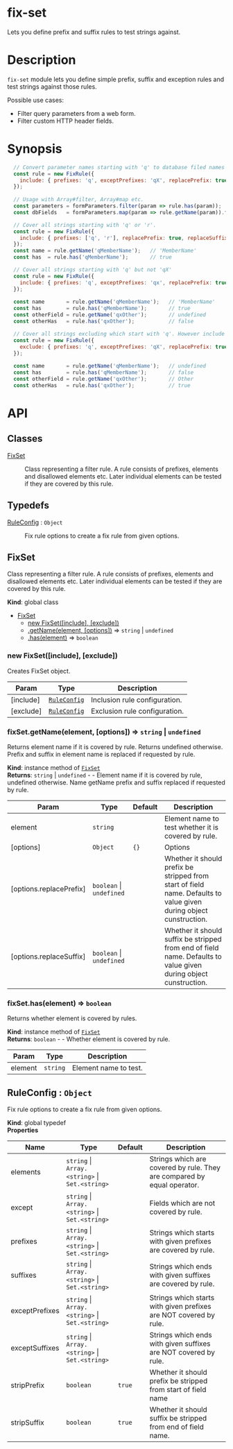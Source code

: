 # fix-set

Lets you define prefix and suffix rules to test strings against.

# Description

`fix-set` module lets you define simple prefix, suffix and exception rules and test strings against those rules.

Possible use cases:

* Filter query parameters from a web form.
* Filter custom HTTP header fields. 

# Synopsis

```js
  // Convert parameter names starting with 'q' to database filed names replacing 'q' prefix. 
  const rule = new FixRule({
    include: { prefixes: 'q', exceptPrefixes: 'qX', replacePrefix: true, replaceSuffix: true }
  });
  
  // Usage with Array#filter, Array#map etc.
  const parameters = formParameters.filter(param => rule.has(param));
  const dbFields   = formParameters.map(param => rule.getName(param)).filter(field => field !== undefined);
```

```js
  // Cover all strings starting with 'q' or 'r'. 
  const rule = new FixRule({
    include: { prefixes: ['q', 'r'], replacePrefix: true, replaceSuffix: true }
  });
  const name = rule.getName('qMemberName');   // 'MemberName'
  const has  = rule.has('qMemberName');       // true
```

```js
  // Cover all strings starting with 'q' but not 'qX' 
  const rule = new FixRule({
    include: { prefixes: 'q', exceptPrefixes: 'qx', replacePrefix: true, replaceSuffix: true }
  });
  
  const name       = rule.getName('qMemberName');   // 'MemberName'
  const has        = rule.has('qMemberName');       // true
  const otherField = rule.getName('qxOther');       // undefined
  const otherHas   = rule.has('qxOther');           // false
```

```js
  // Cover all strings excluding which start with 'q'. However include strings starting 'qX' even they start with 'q'. 
  const rule = new FixRule({
    exclude: { prefixes: 'q', exceptPrefixes: 'qX', replacePrefix: true, replaceSuffix: true }
  });
  
  const name       = rule.getName('qMemberName');   // undefined
  const has        = rule.has('qMemberName');       // false
  const otherField = rule.getName('qxOther');       // Other
  const otherHas   = rule.has('qxOther');           // true
```

# API

<!--- API BEGIN --->

## Classes

<dl>
<dt><a href="#FixSet">FixSet</a></dt>
<dd><p>Class representing a filter rule. A rule consists of prefixes, elements and disallowed elements etc. Later individual elements
can be tested if they are covered by this rule.</p>
</dd>
</dl>

## Typedefs

<dl>
<dt><a href="#RuleConfig">RuleConfig</a> : <code>Object</code></dt>
<dd><p>Fix rule options to create a fix rule from given options.</p>
</dd>
</dl>

<a name="FixSet"></a>

## FixSet
Class representing a filter rule. A rule consists of prefixes, elements and disallowed elements etc. Later individual elements
can be tested if they are covered by this rule.

**Kind**: global class  

* [FixSet](#FixSet)
    * [new FixSet([include], [exclude])](#new_FixSet_new)
    * [.getName(element, [options])](#FixSet+getName) ⇒ <code>string</code> \| <code>undefined</code>
    * [.has(element)](#FixSet+has) ⇒ <code>boolean</code>

<a name="new_FixSet_new"></a>

### new FixSet([include], [exclude])
Creates FixSet object.


| Param | Type | Description |
| --- | --- | --- |
| [include] | <code>[RuleConfig](#RuleConfig)</code> | Inclusion rule configuration. |
| [exclude] | <code>[RuleConfig](#RuleConfig)</code> | Exclusion rule configuration. |

<a name="FixSet+getName"></a>

### fixSet.getName(element, [options]) ⇒ <code>string</code> \| <code>undefined</code>
Returns element name if it is covered by rule. Returns undefined otherwise. Prefix and suffix in element name
is replaced if requested by rule.

**Kind**: instance method of <code>[FixSet](#FixSet)</code>  
**Returns**: <code>string</code> \| <code>undefined</code> - - Element name if it is covered by rule, undefined otherwise. Name getName prefix and suffix replaced if requested by rule.  

| Param | Type | Default | Description |
| --- | --- | --- | --- |
| element | <code>string</code> |  | Element name to test whether it is covered by rule. |
| [options] | <code>Object</code> | <code>{}</code> | Options |
| [options.replacePrefix] | <code>boolean</code> \| <code>undefined</code> |  | Whether it should prefix be stripped from start of field name. Defaults to value given during object cunstruction. |
| [options.replaceSuffix] | <code>boolean</code> \| <code>undefined</code> |  | Whether it should suffix be stripped from end of field name. Defaults to value given during object cunstruction. |

<a name="FixSet+has"></a>

### fixSet.has(element) ⇒ <code>boolean</code>
Returns whether element is covered by rules.

**Kind**: instance method of <code>[FixSet](#FixSet)</code>  
**Returns**: <code>boolean</code> - - Whether element is covered by rule.  

| Param | Type | Description |
| --- | --- | --- |
| element | <code>string</code> | Element name to test. |

<a name="RuleConfig"></a>

## RuleConfig : <code>Object</code>
Fix rule options to create a fix rule from given options.

**Kind**: global typedef  
**Properties**

| Name | Type | Default | Description |
| --- | --- | --- | --- |
| elements | <code>string</code> \| <code>Array.&lt;string&gt;</code> \| <code>Set.&lt;string&gt;</code> |  | Strings which are covered by rule. They are compared by equal operator. |
| except | <code>string</code> \| <code>Array.&lt;string&gt;</code> \| <code>Set.&lt;string&gt;</code> |  | Fields which are not covered by rule. |
| prefixes | <code>string</code> \| <code>Array.&lt;string&gt;</code> \| <code>Set.&lt;string&gt;</code> |  | Strings which starts with given prefixes are covered by rule. |
| suffixes | <code>string</code> \| <code>Array.&lt;string&gt;</code> \| <code>Set.&lt;string&gt;</code> |  | Strings which ends with given suffixes are covered by rule. |
| exceptPrefixes | <code>string</code> \| <code>Array.&lt;string&gt;</code> \| <code>Set.&lt;string&gt;</code> |  | Strings which starts with given prefixes are NOT covered by rule. |
| exceptSuffixes | <code>string</code> \| <code>Array.&lt;string&gt;</code> \| <code>Set.&lt;string&gt;</code> |  | Strings which ends with given suffixes are NOT covered by rule. |
| stripPrefix | <code>boolean</code> | <code>true</code> | Whether it should prefix be stripped from start of field name |
| stripSuffix | <code>boolean</code> | <code>true</code> | Whether it should suffix be stripped from end of field name. |

<!--- API END --->
